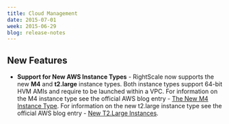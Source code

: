 ```yaml
---
title: Cloud Management
date: 2015-07-01
week: 2015-06-29
blog: release-notes
---
```


## New Features

* **Support for New AWS Instance Types** - RightScale now supports the new **M4** and **t2.large** instance types. Both instance types support 64-bit HVM AMIs and require to be launched within a VPC. For information on the M4 instance type see the official AWS blog entry -  [The New M4 Instance Type](https://aws.amazon.com/blogs/aws/the-new-m4-instance-type-bonus-price-reduction-on-m3-c4/). For information on the new t2.large instance type see the official AWS blog entry - [New T2.Large Instances](https://aws.amazon.com/blogs/aws/new-t2-large-instances/).
